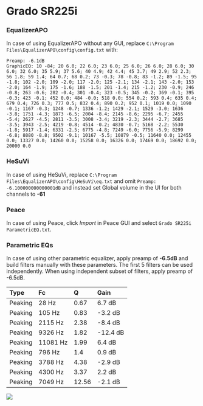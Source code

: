 # Grado SR225i

### EqualizerAPO
In case of using EqualizerAPO without any GUI, replace `C:\Program Files\EqualizerAPO\config\config.txt`
with:
```
Preamp: -6.1dB
GraphicEQ: 10 -84; 20 6.0; 22 6.0; 23 6.0; 25 6.0; 26 6.0; 28 6.0; 30 6.0; 32 6.0; 35 5.9; 37 5.6; 40 4.9; 42 4.4; 45 3.7; 49 2.9; 52 2.3; 56 1.8; 59 1.4; 64 0.7; 68 0.2; 73 -0.3; 78 -0.8; 83 -1.2; 89 -1.5; 95 -1.8; 102 -2.0; 109 -2.0; 117 -2.0; 125 -2.1; 134 -2.1; 143 -2.0; 153 -2.0; 164 -1.9; 175 -1.6; 188 -1.5; 201 -1.4; 215 -1.2; 230 -0.9; 246 -0.8; 263 -0.6; 282 -0.4; 301 -0.4; 323 -0.5; 345 -0.2; 369 -0.1; 395 -0.3; 423 -0.1; 452 0.0; 484 -0.0; 518 0.0; 554 0.2; 593 0.4; 635 0.4; 679 0.4; 726 0.3; 777 0.5; 832 0.4; 890 0.2; 952 0.1; 1019 0.0; 1090 -0.1; 1167 -0.3; 1248 -0.7; 1336 -1.2; 1429 -2.1; 1529 -3.0; 1636 -3.8; 1751 -4.3; 1873 -6.5; 2004 -8.4; 2145 -8.6; 2295 -6.7; 2455 -5.4; 2627 -4.5; 2811 -3.5; 3008 -3.4; 3219 -2.3; 3444 -2.7; 3685 -3.5; 3943 -2.5; 4219 -0.8; 4514 -0.2; 4830 -0.7; 5168 -2.2; 5530 -1.8; 5917 -1.4; 6331 -2.5; 6775 -4.8; 7249 -6.0; 7756 -5.9; 8299 -6.8; 8880 -8.8; 9502 -9.1; 10167 -5.5; 10879 -0.5; 11640 0.0; 12455 0.0; 13327 0.0; 14260 0.0; 15258 0.0; 16326 0.0; 17469 0.0; 18692 0.0; 20000 0.0
```

### HeSuVi
In case of using HeSuVi, replace `C:\Program Files\EqualizerAPO\config\HeSuVi\eq.txt` and omit `Preamp:
-6.100000000000001dB` and instead set Global volume in the UI for both channels to **-61**

### Peace
In case of using Peace, click *Import* in Peace GUI and select `Grado SR225i ParametricEQ.txt`.

### Parametric EQs
In case of using other parametric equalizer, apply preamp of **-6.5dB** and build filters manually
with these parameters. The first 5 filters can be used independently.
When using independent subset of filters, apply preamp of -6.5dB.

| Type    | Fc       |     Q | Gain     |
|:--------|:---------|:------|:---------|
| Peaking | 28 Hz    |  0.67 | 6.7 dB   |
| Peaking | 105 Hz   |  0.83 | -3.2 dB  |
| Peaking | 2115 Hz  |  2.38 | -8.4 dB  |
| Peaking | 9326 Hz  |  1.82 | -12.4 dB |
| Peaking | 11081 Hz |  1.99 | 6.4 dB   |
| Peaking | 796 Hz   |  1.4  | 0.9 dB   |
| Peaking | 3788 Hz  |  4.38 | -2.9 dB  |
| Peaking | 4300 Hz  |  3.37 | 2.2 dB   |
| Peaking | 7049 Hz  | 12.56 | -2.1 dB  |

![](https://raw.githubusercontent.com/jaakkopasanen/AutoEq/master/results/innerfidelity/sbaf-serious/Grado%20SR225i/Grado%20SR225i.png)